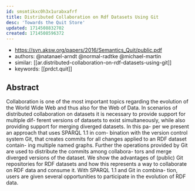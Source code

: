 ```yaml
---
id: smsmtikxc0h3x1urabxafrf
title: Distributed Collaboration on Rdf Datasets Using Git
desc: 'Towards the Quit Store'
updated: 1714508832702
created: 1714508596372
---
```


- https://svn.aksw.org/papers/2016/Semantics_Quit/public.pdf
- authors: @natanael-arndt @normal-radtke @michael-martin
- similar: [[ar.distributed-collaboration-on-rdf-datasets-using-git]]
- keywords: [[prdct.quit]]

## Abstract

Collaboration is one of the most important topics regarding the evolution of the World Wide Web and thus also for the Web of Data. In scenarios of distributed collaboration on datasets it is necessary to provide support for multiple dif- ferent versions of datasets to exist simultaneously, while also providing support for merging diverged datasets. In this pa- per we present an approach that uses SPARQL 1.1 in com- bination with the version control system Git, that creates commits for all changes applied to an RDF dataset contain- ing multiple named graphs. Further the operations provided by Git are used to distribute the commits among collabora- tors and merge diverged versions of the dataset. We show the advantages of (public) Git repositories for RDF datasets and how this represents a way to collaborate on RDF data and consume it. With SPARQL 1.1 and Git in combina- tion, users are given several opportunities to participate in the evolution of RDF data.